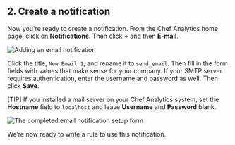 ## 2. Create a notification

Now you're ready to create a notification. From the Chef Analytics home page, click on **Notifications**. Then click **+** and then **E-mail**.

![Adding an email notification](chef-analytics/add-email-notification.png)

Click the title, `New Email 1`, and rename it to `send_email`. Then fill in the form fields with values that make sense for your company. If your SMTP server requires authentication, enter the username and password as well. Then click **Save**.

[TIP] If you installed a mail server on your Chef Analytics system, set the **Hostname** field to `localhost` and leave **Username** and **Password** blank.

![The completed email notification setup form](chef-analytics/add-email-notification-form.png)

We’re now ready to write a rule to use this notification.
